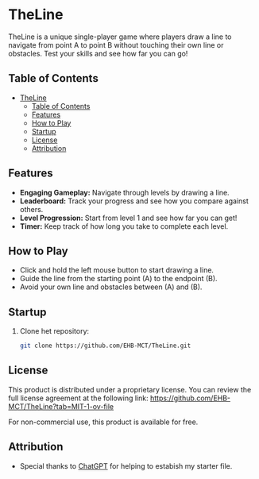 # TheLine
TheLine is a unique single-player game where players draw a line to navigate from point A to point B without touching their own line or obstacles. Test your skills and see how far you can go!

## Table of Contents
- [TheLine](#theline)
  - [Table of Contents](#table-of-contents)
  - [Features](#features)
  - [How to Play](#how-to-play)
  - [Startup](#startup)
  - [License](#license)
  - [Attribution](#attribution)

## Features
- **Engaging Gameplay:** Navigate through levels by drawing a line.
- **Leaderboard:** Track your progress and see how you compare against others.
- **Level Progression:** Start from level 1 and see how far you can get!
- **Timer:** Keep track of how long you take to complete each level.

## How to Play
- Click and hold the left mouse button to start drawing a line.
- Guide the line from the starting point (A) to the endpoint (B).
- Avoid your own line and obstacles between (A) and (B).

## Startup
1. Clone het repository:
   ```bash
   git clone https://github.com/EHB-MCT/TheLine.git

## License
This product is distributed under a proprietary license. You can review the full license agreement at the following link: https://github.com/EHB-MCT/TheLine?tab=MIT-1-ov-file

For non-commercial use, this product is available for free.

## Attribution
- Special thanks to [ChatGPT](https://chatgpt.com/share/67101848-7384-8003-b00e-a0e3b6c176f7) for helping to estabish my starter file.